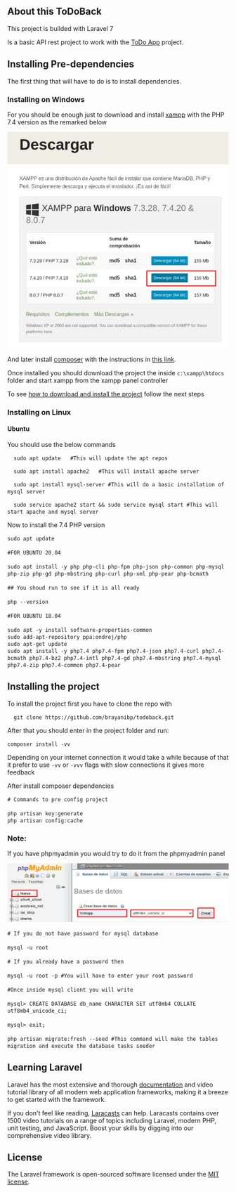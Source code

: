 ## About this ToDoBack

This project is builded with Laravel 7

Is a basic API rest project to work with the [ToDo App](https://github.com/brayanibp/todoapp) project.

## Installing Pre-dependencies

The first thing that will have to do is to install dependencies.

### Installing on Windows

For you should be enough just to download and install [xampp](https://www.apachefriends.org/es/download.html) with the PHP 7.4 version as the remarked below

![](./doc/Xampp.png)

And later install [composer](https://getcomposer.org/doc/00-intro.md#installation-windows) with the instructions in [this link](https://getcomposer.org/doc/00-intro.md#installation-windows).

Once installed you should download the project the inside `c:\xampp\htdocs` folder and start xampp from the xampp panel controller

To see [how to download and install the project](#installing_the_project) follow the next steps

### Installing on Linux

#### Ubuntu

You should use the below commands

```
  sudo apt update   #This will update the apt repos
```

```
  sudo apt install apache2   #This will install apache server
```

```
  sudo apt install mysql-server #This will do a basic installation of mysql server
```

```
  sudo service apache2 start && sudo service mysql start #This will start apache and mysql server
```

Now to install the 7.4 PHP version

```
sudo apt update

#FOR UBUNTU 20.04

sudo apt install -y php php-cli php-fpm php-json php-common php-mysql php-zip php-gd php-mbstring php-curl php-xml php-pear php-bcmath

## You shoud run to see if it is all ready

php --version

#FOR UBUNTU 18.04

sudo apt -y install software-properties-common
sudo add-apt-repository ppa:ondrej/php
sudo apt-get update
sudo apt install -y php7.4 php7.4-fpm php7.4-json php7.4-curl php7.4-bcmath php7.4-bz2 php7.4-intl php7.4-gd php7.4-mbstring php7.4-mysql php7.4-zip php7.4-common php7.4-pear
```

## <a name="installing_the_project"></a> Installing the project

To install the project first you have to clone the repo with

```
  git clone https://github.com/brayanibp/todoback.git
```

After that you should enter in the project folder and run:

```
composer install -vv
```

Depending on your internet connection it would take a while because of that it prefer to use `-vv` or `-vvv` flags with slow connections it gives more feedback

After install composer dependencies

```shell
# Commands to pre config project

php artisan key:generate
php artisan config:cache

```

### Note:

If you have phpmyadmin you would try to do it from the phpmyadmin panel

![](./doc/phpmyadmin.png)

```shell
# If you do not have password for mysql database

mysql -u root

# If you already have a password then

mysql -u root -p #You will have to enter your root password

#Once inside mysql client you will write

mysql> CREATE DATABASE db_name CHARACTER SET utf8mb4 COLLATE utf8mb4_unicode_ci;

mysql> exit;

php artisan migrate:fresh --seed #This command will make the tables migration and execute the database tasks seeder

```

## Learning Laravel

Laravel has the most extensive and thorough [documentation](https://laravel.com/docs) and video tutorial library of all modern web application frameworks, making it a breeze to get started with the framework.

If you don't feel like reading, [Laracasts](https://laracasts.com) can help. Laracasts contains over 1500 video tutorials on a range of topics including Laravel, modern PHP, unit testing, and JavaScript. Boost your skills by digging into our comprehensive video library.

## License

The Laravel framework is open-sourced software licensed under the [MIT license](https://opensource.org/licenses/MIT).
